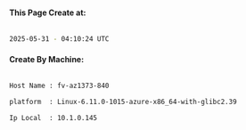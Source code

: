 
   
#### This Page Create at:

```bash

2025-05-31 - 04:10:24 UTC

```

#### Create By Machine:

```bash

Host Name : fv-az1373-840

platform  : Linux-6.11.0-1015-azure-x86_64-with-glibc2.39

Ip Local  : 10.1.0.145

```

